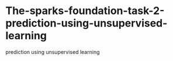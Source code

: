 # The-sparks-foundation-task-2-prediction-using-unsupervised-learning
prediction using unsupervised learning
